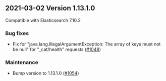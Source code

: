 ## 2021-03-02 Version 1.13.1.0

Compatible with Elasticsearch 7.10.2

### Bug fixes

* Fix for "java.lang.IllegalArgumentException: The array of keys must not be null" for "_cat/health" requests ([#1048](https://github.com/opendistro-for-elasticsearch/security/pull/1048))

### Maintenance

* Bump version to 1.13.1.0 ([#1054](https://github.com/opendistro-for-elasticsearch/security/pull/1054))
